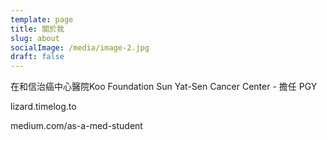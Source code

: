 ```yaml
---
template: page
title: 關於我
slug: about
socialImage: /media/image-2.jpg
draft: false
---
```


在和信治癌中心醫院Koo Foundation Sun Yat-Sen Cancer Center - 擔任 PGY


lizard.timelog.to

medium.com/as-a-med-student

